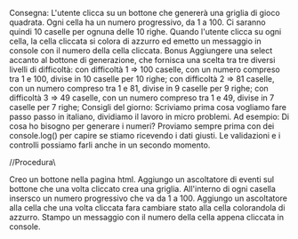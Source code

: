 Consegna:
L'utente clicca su un bottone che genererà una griglia di gioco quadrata. Ogni cella ha un numero progressivo, da 1 a 100. Ci saranno quindi 10 caselle per ognuna delle 10 righe. Quando l'utente clicca su ogni cella, la cella cliccata si colora di azzurro ed emetto un messaggio in console con il numero della cella cliccata.
Bonus
Aggiungere una select accanto al bottone di generazione, che fornisca una scelta tra tre diversi livelli di difficoltà:
    con difficoltà 1 => 100 caselle, con un numero compreso tra 1 e 100, divise in 10 caselle per 10 righe;
    con difficoltà 2 => 81 caselle, con un numero compreso tra 1 e 81, divise in 9 caselle per 9 righe;
    con difficoltà 3 => 49 caselle, con un numero compreso tra 1 e 49, divise in 7 caselle per 7 righe;
Consigli del giorno:
    Scriviamo prima cosa vogliamo fare passo passo in italiano, dividiamo il lavoro in micro problemi.
    Ad esempio: Di cosa ho bisogno per generare i numeri?
    Proviamo sempre prima con dei console.log() per capire se stiamo ricevendo i dati giusti. Le validazioni e i controlli possiamo farli anche in un secondo momento.
    
//Procedura\\

Creo un bottone nella pagina html.
Aggiungo un ascoltatore di eventi sul bottone che una volta cliccato crea una griglia.
All'interno di ogni casella insersco un numero progressivo che va da 1 a 100.
Aggiungo un ascoltatore alla cella che una volta cliccata fara cambiare stato alla cella colorandola di azzurro.
Stampo un messaggio con il numero della cella appena cliccata in console.

